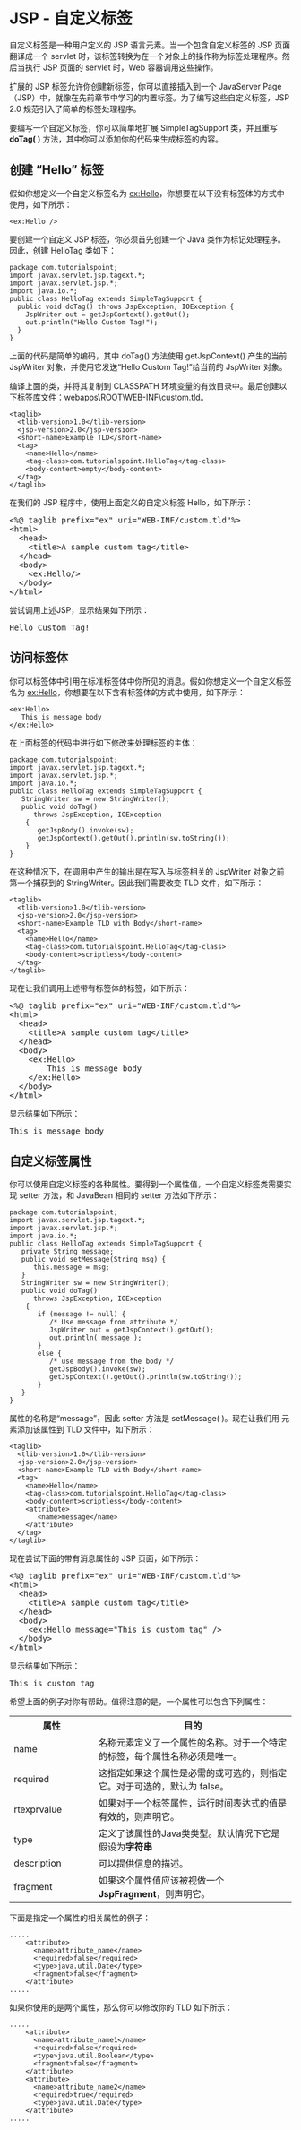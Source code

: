# JSP - 自定义标签 

自定义标签是一种用户定义的 JSP 语言元素。当一个包含自定义标签的 JSP 页面翻译成一个 servlet 时，该标签转换为在一个对象上的操作称为标签处理程序。然后当执行 JSP 页面的 servlet 时，Web 容器调用这些操作。 

扩展的 JSP 标签允许你创建新标签，你可以直接插入到一个 JavaServer Page（JSP）中，就像在先前章节中学习的内置标签。为了编写这些自定义标签，JSP 2.0 规范引入了简单的标签处理程序。 

要编写一个自定义标签，你可以简单地扩展 SimpleTagSupport 类，并且重写 **doTag( )** 方法，其中你可以添加你的代码来生成标签的内容。 

## 创建 “Hello” 标签

假如你想定义一个自定义标签名为 <ex:Hello>，你想要在以下没有标签体的方式中使用，如下所示：

``` 
<ex:Hello />
```

要创建一个自定义 JSP 标签，你必须首先创建一个 Java 类作为标记处理程序。因此，创建 HelloTag 类如下：

``` 
package com.tutorialspoint;
import javax.servlet.jsp.tagext.*;
import javax.servlet.jsp.*;
import java.io.*;
public class HelloTag extends SimpleTagSupport {
  public void doTag() throws JspException, IOException {
    JspWriter out = getJspContext().getOut();
    out.println("Hello Custom Tag!");
  }
}
```

上面的代码是简单的编码，其中 doTag() 方法使用 getJspContext() 产生的当前 JspWriter 对象，并使用它发送“Hello Custom Tag!”给当前的 JspWriter 对象。

编译上面的类，并将其复制到 CLASSPATH 环境变量的有效目录中。最后创建以下标签库文件：<Tomcat-Installation-Directory>webapps\ROOT\WEB-INF\custom.tld。

``` 
<taglib>
  <tlib-version>1.0</tlib-version>
  <jsp-version>2.0</jsp-version>
  <short-name>Example TLD</short-name>
  <tag>
    <name>Hello</name>
    <tag-class>com.tutorialspoint.HelloTag</tag-class>
    <body-content>empty</body-content>
  </tag>
</taglib>
```

在我们的 JSP 程序中，使用上面定义的自定义标签 Hello，如下所示：

<pre class="prettyprint notranslate">
&lt;%@ taglib prefix="ex" uri="WEB-INF/custom.tld"%&gt;
&lt;html&gt;
  &lt;head&gt;
    &lt;title&gt;A sample custom tag&lt;/title&gt;
  &lt;/head&gt;
  &lt;body&gt;
    &lt;ex:Hello/&gt;
  &lt;/body&gt;
&lt;/html&gt;
</pre>

尝试调用上述JSP，显示结果如下所示：


<pre class="result notranslate">
Hello Custom Tag!
</pre>


## 访问标签体 

你可以标签体中引用在标准标签体中你所见的消息。假如你想定义一个自定义标签名为 <ex:Hello>，你想要在以下含有标签体的方式中使用，如下所示：

``` 
<ex:Hello>
   This is message body
</ex:Hello>
```

在上面标签的代码中进行如下修改来处理标签的主体：

``` 
package com.tutorialspoint;
import javax.servlet.jsp.tagext.*;
import javax.servlet.jsp.*;
import java.io.*;
public class HelloTag extends SimpleTagSupport {
   StringWriter sw = new StringWriter();
   public void doTag()
      throws JspException, IOException
    {
       getJspBody().invoke(sw);
       getJspContext().getOut().println(sw.toString());
    }
}
```

在这种情况下，在调用中产生的输出是在写入与标签相关的 JspWriter 对象之前第一个捕获到的 StringWriter。因此我们需要改变 TLD 文件，如下所示：

``` 
<taglib>
  <tlib-version>1.0</tlib-version>
  <jsp-version>2.0</jsp-version>
  <short-name>Example TLD with Body</short-name>
  <tag>
    <name>Hello</name>
    <tag-class>com.tutorialspoint.HelloTag</tag-class>
    <body-content>scriptless</body-content>
  </tag>
</taglib>
```

现在让我们调用上述带有标签体的标签，如下所示：

<pre class="prettyprint notranslate">
&lt;%@ taglib prefix="ex" uri="WEB-INF/custom.tld"%&gt;
&lt;html&gt;
  &lt;head&gt;
    &lt;title&gt;A sample custom tag&lt;/title&gt;
  &lt;/head&gt;
  &lt;body&gt;
    &lt;ex:Hello&gt;
        This is message body
    &lt;/ex:Hello&gt;
  &lt;/body&gt;
&lt;/html&gt;
</pre>

显示结果如下所示：

<pre class="result notranslate">
This is message body
</pre>


## 自定义标签属性 

你可以使用自定义标签的各种属性。要得到一个属性值，一个自定义标签类需要实现 setter 方法，和 JavaBean 相同的 setter 方法如下所示：

``` 
package com.tutorialspoint;
import javax.servlet.jsp.tagext.*;
import javax.servlet.jsp.*;
import java.io.*;
public class HelloTag extends SimpleTagSupport {
   private String message;
   public void setMessage(String msg) {
      this.message = msg;
   }
   StringWriter sw = new StringWriter();
   public void doTag()
      throws JspException, IOException
    {
       if (message != null) {
          /* Use message from attribute */
          JspWriter out = getJspContext().getOut();
          out.println( message );
       }
       else {
          /* use message from the body */
          getJspBody().invoke(sw);
          getJspContext().getOut().println(sw.toString());
       }
   }
}
```

属性的名称是“message”，因此 setter 方法是 setMessage( )。现在让我们用 <attribute> 元素添加该属性到 TLD 文件中，如下所示：

``` 
<taglib>
  <tlib-version>1.0</tlib-version>
  <jsp-version>2.0</jsp-version>
  <short-name>Example TLD with Body</short-name>
  <tag>
    <name>Hello</name>
    <tag-class>com.tutorialspoint.HelloTag</tag-class>
    <body-content>scriptless</body-content>
    <attribute>
       <name>message</name>
    </attribute>
  </tag>
</taglib>
```

现在尝试下面的带有消息属性的 JSP 页面，如下所示：

<pre class="prettyprint notranslate">
&lt;%@ taglib prefix="ex" uri="WEB-INF/custom.tld"%&gt;
&lt;html&gt;
  &lt;head&gt;
    &lt;title&gt;A sample custom tag&lt;/title&gt;
  &lt;/head&gt;
  &lt;body&gt;
    &lt;ex:Hello message="This is custom tag" /&gt;
  &lt;/body&gt;
&lt;/html&gt;
</pre>


显示结果如下所示：

<pre class="result notranslate">
This is custom tag
</pre>


希望上面的例子对你有帮助。值得注意的是，一个属性可以包含下列属性：

<table class="table table-bordered">
<tr><th style="width:30%">属性 </th><th>目的</th></tr>
<tr><td>name</td><td>名称元素定义了一个属性的名称。对于一个特定的标签，每个属性名称必须是唯一。</td></tr>
<tr><td>required</td><td>这指定如果这个属性是必需的或可选的，则指定它。对于可选的，默认为 false。</td></tr>
<tr><td>rtexprvalue</td><td>如果对于一个标签属性，运行时间表达式的值是有效的，则声明它。</td></tr>
<tr><td>type</td><td>定义了该属性的Java类类型。默认情况下它是假设为<b>字符串</b></td></tr>
<tr><td>description</td><td>可以提供信息的描述。</td></tr>
<tr><td>fragment</td><td>如果这个属性值应该被视做一个 <b>JspFragment</b>，则声明它。</td></tr>
</table>


下面是指定一个属性的相关属性的例子：

``` 
.....
    <attribute>
      <name>attribute_name</name>
      <required>false</required>
      <type>java.util.Date</type>
      <fragment>false</fragment>
    </attribute>
.....
```

如果你使用的是两个属性，那么你可以修改你的 TLD 如下所示：

``` 
.....
    <attribute>
      <name>attribute_name1</name>
      <required>false</required>
      <type>java.util.Boolean</type>
      <fragment>false</fragment>
    </attribute>
    <attribute>
      <name>attribute_name2</name>
      <required>true</required>
      <type>java.util.Date</type>
    </attribute>
.....
```